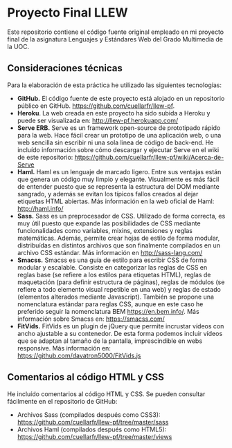 Proyecto Final LLEW
===================

Este repositorio contiene el código fuente original empleado en mi proyecto final de la asignatura Lenguajes y Estándares Web del Grado Multimedia de la UOC.

Consideraciones técnicas
------------------------

Para la elaboración de esta práctica he utilizado las siguientes tecnologías:

- **GitHub.** El código fuente de este proyecto está alojado en un repositorio público en GitHub. <https://github.com/cuellarfr/llew-pf>.
- **Heroku**. La web creada en este proyecto ha sido subida a Heroku y puede ser visualizada en: <http://llew-pf.herokuapp.com/>
- **Serve ERB.** Serve es un framework open-source de prototipado rápido para la web. Hace fácil crear un prototipo de una aplicación web, o una web sencilla sin escribir ni una sola linea de código de back-end. He incluído información sobre cómo descargar y ejecutar Serve en el wiki de este repositorio: <https://github.com/cuellarfr/llew-pf/wiki/Acerca-de-Serve>
- **Haml.** Haml es un lenguaje de marcado ligero. Entre sus ventajas están que genera un código muy limpio y elegante. Visualmente es más fácil de entender puesto que se representa la estructura del DOM mediante sangrado, y además se evitan los típicos fallos creados al dejar etiquetas HTML abiertas. Más información en la web oficial de Haml: <http://haml.info/>
- **Sass.** Sass es un preprocesador de CSS. Utilizado de forma correcta, es muy útil puesto que expande las posibilidades de CSS mediante funcionalidades como variables, mixins, extensiones y reglas matemáticas. Además, permite crear hojas de estilo de forma modular, distribuídas en distintos archivos que son finalmente compilados en un archivo CSS estándar. Más información en <http://sass-lang.com/>
- **Smacss.** Smacss es una guía de estilo para escribir CSS de forma modular y escalable. Consiste en categorizar las reglas de CSS en reglas base (se refiere a los estilos para etiquetas HTML), reglas de maquetación (para definir estructura de páginas), reglas de módulos (se refiere a todo elemento visual repetible en una web) y reglas de estado (elementos alterados mediante Javascript). También se propone una nomenclatura estándar para reglas CSS, aunque en este caso he preferido seguir la nomenclatura BEM <https://en.bem.info/>. Más información sobre Smacss en: <https://smacss.com/>
- **FitVids.** FitVids es un plugin de jQuery que permite incrustar vídeos con ancho ajustable a su contenedor. De esta forma podemos incluir vídeos que se adaptan al tamaño de la pantalla, imprescindible en webs responsive. Más información en: <https://github.com/davatron5000/FitVids.js>


Comentarios al código HTML y CSS
--------------------------------

He incluído comentarios al código HTML y CSS. Se pueden consultar fácilmente en el repositorio de GitHub:

- Archivos Sass (compilados después como CSS3): <https://github.com/cuellarfr/llew-pf/tree/master/sass>
- Archivos Haml (compilados después como HTML5): <https://github.com/cuellarfr/llew-pf/tree/master/views>




